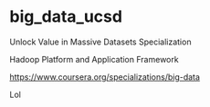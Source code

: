# big_data_ucsd

Unlock Value in Massive Datasets Specialization

Hadoop Platform and Application Framework

https://www.coursera.org/specializations/big-data

Lol
